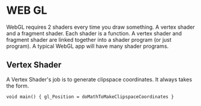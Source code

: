 # WEB GL
WebGL requires 2 shaders every time you draw something. A vertex shader and a fragment shader. Each shader is a function. A vertex shader and fragment shader are linked together into a shader program (or just program). A typical WebGL app will have many shader programs.

## Vertex Shader
A Vertex Shader's job is to generate clipspace coordinates. It always takes the form.

`
void main() {
   gl_Position = doMathToMakeClipspaceCoordinates
}
`


